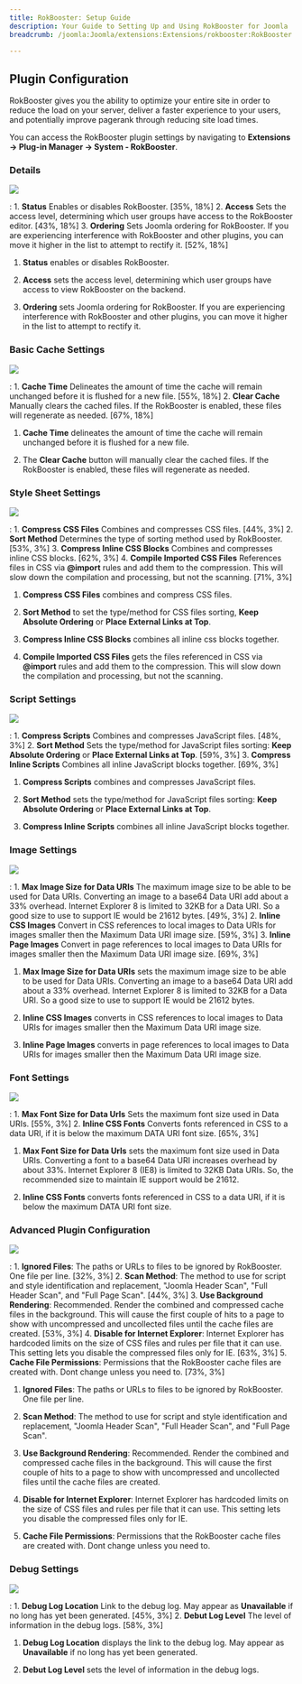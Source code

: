 ```yaml
---
title: RokBooster: Setup Guide
description: Your Guide to Setting Up and Using RokBooster for Joomla
breadcrumb: /joomla:Joomla/extensions:Extensions/rokbooster:RokBooster

---
```


Plugin Configuration
-----

RokBooster gives you the ability to optimize your entire site in order to reduce the load on your server, deliver a faster experience to your users, and potentially improve pagerank through reducing site load times.

You can access the RokBooster plugin settings by navigating to **Extensions → Plug-in Manager → System - RokBooster**. 

### Details
![][rokbooster_setup_8]

:   1. **Status** Enables or disables RokBooster. [35%, 18%]
    2. **Access** Sets the access level, determining which user groups have access to the RokBooster editor. [43%, 18%]
    3. **Ordering** Sets Joomla ordering for RokBooster. If you are experiencing interference with RokBooster and other plugins, you can move it higher in the list to attempt to rectify it. [52%, 18%]

1. **Status** enables or disables RokBooster.

2. **Access** sets the access level, determining which user groups have access to view RokBooster on the backend.

3. **Ordering** sets Joomla ordering for RokBooster. If you are experiencing interference with RokBooster and other plugins, you can move it higher in the list to attempt to rectify it.

### Basic Cache Settings
![][rokbooster_setup_1]

:   1. **Cache Time** Delineates the amount of time the cache will remain unchanged before it is flushed for a new file.  [55%, 18%]
    2. **Clear Cache** Manually clears the cached files. If the RokBooster is enabled, these files will regenerate as needed. [67%, 18%]

1. **Cache Time** delineates the amount of time the cache will remain unchanged before it is flushed for a new file.

2. The **Clear Cache** button will manually clear the cached files. If the RokBooster is enabled, these files will regenerate as needed.

### Style Sheet Settings
![][rokbooster_setup_2]

:   1. **Compress CSS Files** Combines and compresses CSS files. [44%, 3%]
    2. **Sort Method** Determines the type of sorting method used by RokBooster. [53%, 3%]
    3. **Compress Inline CSS Blocks** Combines and compresses inline CSS blocks. [62%, 3%]
    4. **Compile Imported CSS Files** References files in CSS via **@import** rules and add them to the compression. This will slow down the compilation and processing, but not the scanning. [71%, 3%]

1. **Compress CSS Files** combines and compress CSS files.

2. **Sort Method** to set the type/method for CSS files sorting, **Keep Absolute Ordering** or **Place External Links at Top**.

3. **Compress Inline CSS Blocks** combines all inline css blocks together.

4. **Compile Imported CSS Files** gets the files referenced in CSS via **@import** rules and add them to the compression. This will slow down the compilation and processing, but not the scanning.

### Script Settings
![][rokbooster_setup_3]

:   1. **Compress Scripts** Combines and compresses JavaScript files. [48%, 3%]
    2. **Sort Method** Sets the type/method for JavaScript files sorting: **Keep Absolute Ordering** or **Place External Links at Top**. [59%, 3%]
    3. **Compress Inline Scripts** Combines all inline JavaScript blocks together. [69%, 3%]

1. **Compress Scripts** combines and compresses JavaScript files.

2. **Sort Method** sets the type/method for JavaScript files sorting: **Keep Absolute Ordering** or **Place External Links at Top**.

3. **Compress Inline Scripts** combines all inline JavaScript blocks together.

### Image Settings
![][rokbooster_setup_4]

:   1. **Max Image Size for Data URIs** The maximum image size to be able to be used for Data URIs. Converting an image to a base64 Data URI add about a 33% overhead. Internet Explorer 8 is limited to 32KB for a Data URI. So a good size to use to support IE would be 21612 bytes.  [49%, 3%]
    2. **Inline CSS Images** Convert in CSS references to local images to Data URIs for images smaller then the Maximum Data URI image size.  [59%, 3%]
    3. **Inline Page Images** Convert in page references to local images to Data URIs for images smaller then the Maximum Data URI image size.  [69%, 3%]

1. **Max Image Size for Data URIs** sets the maximum image size to be able to be used for Data URIs. Converting an image to a base64 Data URI add about a 33% overhead. Internet Explorer 8 is limited to 32KB for a Data URI. So a good size to use to support IE would be 21612 bytes.

2. **Inline CSS Images** converts in CSS references to local images to Data URIs for images smaller then the Maximum Data URI image size.

3. **Inline Page Images** converts in page references to local images to Data URIs for images smaller then the Maximum Data URI image size.

### Font Settings
![][rokbooster_setup_5]

:   1. **Max Font Size for Data Urls** Sets the maximum font size used in Data URIs. [55%, 3%]
    2. **Inline CSS Fonts** Converts fonts referenced in CSS to a data URI, if it is below the maximum DATA URI font size. [65%, 3%]

1. **Max Font Size for Data Urls** sets the maximum font size used in Data URIs. Converting a font to a base64 Data URI increases overhead by about 33%. Internet Explorer 8 (IE8) is limited to 32KB Data URIs. So, the recommended size to maintain IE support would be 21612.

2. **Inline CSS Fonts** converts fonts referenced in CSS to a data URI, if it is below the maximum DATA URI font size.

### Advanced Plugin Configuration
![][rokbooster_setup_6]

:   1. **Ignored Files**: The paths or URLs to files to be ignored by RokBooster. One file per line.  [32%, 3%]
    2. **Scan Method**: The method to use for script and style identification and replacement, "Joomla Header Scan", "Full Header Scan", and "Full Page Scan".  [44%, 3%]
    3. **Use Background Rendering**: Recommended. Render the combined and compressed cache files in the background. This will cause the first couple of hits to a page to show with uncompressed and uncollected files until the cache files are created.  [53%, 3%]
    4. **Disable for Internet Explorer**: Internet Explorer has hardcoded limits on the size of CSS files and rules per file that it can use. This setting lets you disable the compressed files only for IE.  [63%, 3%]
    5. **Cache File Permissions**: Permissions that the RokBooster cache files are created with. Dont change unless you need to.  [73%, 3%]

1. **Ignored Files**: The paths or URLs to files to be ignored by RokBooster. One file per line.

2. **Scan Method**: The method to use for script and style identification and replacement, "Joomla Header Scan", "Full Header Scan", and "Full Page Scan".

3. **Use Background Rendering**: Recommended. Render the combined and compressed cache files in the background. This will cause the first couple of hits to a page to show with uncompressed and uncollected files until the cache files are created.

4. **Disable for Internet Explorer**: Internet Explorer has hardcoded limits on the size of CSS files and rules per file that it can use. This setting lets you disable the compressed files only for IE.

5. **Cache File Permissions**: Permissions that the RokBooster cache files are created with. Dont change unless you need to.

### Debug Settings
![][rokbooster_setup_7]

:   1. **Debug Log Location** Link to the debug log. May appear as **Unavailable** if no long has yet been generated. [45%, 3%]
    2. **Debut Log Level** The level of information in the debug logs. [58%, 3%]

1. **Debug Log Location** displays the link to the debug log. May appear as **Unavailable** if no long has yet been generated.

2. **Debut Log Level** sets the level of information in the debug logs.

[rokbooster_setup_1]: assets/rokbooster_setup_1.png
[rokbooster_setup_2]: assets/rokbooster_setup_2.png
[rokbooster_setup_3]: assets/rokbooster_setup_3.png
[rokbooster_setup_4]: assets/rokbooster_setup_4.png
[rokbooster_setup_5]: assets/rokbooster_setup_5.png
[rokbooster_setup_6]: assets/rokbooster_setup_6.png
[rokbooster_setup_7]: assets/rokbooster_setup_7.png
[rokbooster_setup_8]: assets/rokbooster_setup_8.png